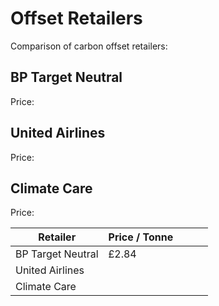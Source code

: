 # Offset Retailers

Comparison of carbon offset retailers:

## BP Target Neutral

Price: 


## United Airlines 

Price: 

## Climate Care 

Price: 


| Retailer | Price / Tonne |   |   |   |
|---|---|---|---|---|
| BP Target Neutral | £2.84  |   |   |   |
| United Airlines  |   |   |   |   |
| Climate Care  |   |   |   |   |
